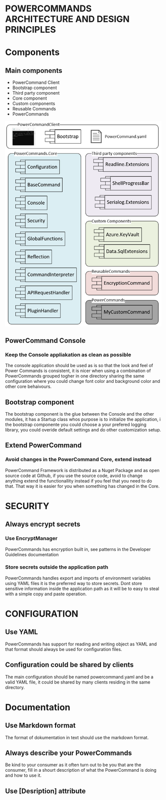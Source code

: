 # POWERCOMMANDS ARCHITECTURE AND DESIGN PRINCIPLES
# Components
## Main components
 - PowerCommand Client
 - Bootstrap component
 - Third party component
 - Core component
 - Custom components
 - Reusable Commands
 - PowerCommands

 ![Alt text](PowerCommand_component_diagram.png?raw=true "Title")

 ## PowerCommand Console
 ### Keep the Console appliakation as clean as possible
 The console application should be used as is so that the look and feel of Power Commands is consistent, it is nicer when using a combination of PowerCommands grouped togher in one directory sharing the same configuration where you could change font color and background color and other core behaivours.
 ## Bootstrap component
 The bootstrap component is the glue between the Console and the other modules, it has a Startup class whos purpose is to initialize the application, i the bootstrap componente you could choose a your prefered logging library, you could overide default settings and do other customization setup.

## Extend PowerCommand
### Avoid changes in the PowerCommand Core, extend instead
 PowerCommand Framework is distributed as a Nuget Package and as open source code at Github, if you use the source code, avoid to change anything extend the functionallity instead if you feel that you need to do that. That way it is easier for you when something has changed in the Core.

# SECURITY
## Always encrypt secrets 
### Use EncryptManager
 PowerCommands has encryption built in, see patterns in the Developer Guidelines documentation
### Store secrets outside the application path
 PowerCommands handles export and imports of environment variables using YAML files it is the preferred way to store secrets. Dont store sensitive information inside the application path as it will be to easy to steal with a simple copy and paste operation.

# CONFIGURATION
## Use YAML
 PowerCommands has support for reading and writing object as YAML and that format should always be used for configuration files. 
## Configuration could be shared by clients
The main configuration should be named powercommand.yaml and be a valid YAML file, it could be shared by many clients residing in the same directory.

# Documentation
## Use Markdown format
 The format of dokumentation in text should use the markdown format.
## Always describe your PowerCommands
 Be kind to your consumer as it often turn out to be you that are the consumer, fill in a shourt description of what the PowerCommand is doing and how to use it.
## Use [Desription] attribute

